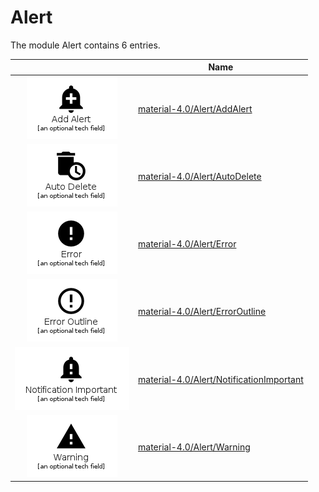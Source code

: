 # Alert

The module Alert contains 6 entries.



| |Name|
|:---:|---|
|![AddAlert](../material-4.0/Alert/AddAlert.element.png)|[material-4.0/Alert/AddAlert](../material-4.0/Alert/AddAlert.md)
|![AutoDelete](../material-4.0/Alert/AutoDelete.element.png)|[material-4.0/Alert/AutoDelete](../material-4.0/Alert/AutoDelete.md)
|![Error](../material-4.0/Alert/Error.element.png)|[material-4.0/Alert/Error](../material-4.0/Alert/Error.md)
|![ErrorOutline](../material-4.0/Alert/ErrorOutline.element.png)|[material-4.0/Alert/ErrorOutline](../material-4.0/Alert/ErrorOutline.md)
|![NotificationImportant](../material-4.0/Alert/NotificationImportant.element.png)|[material-4.0/Alert/NotificationImportant](../material-4.0/Alert/NotificationImportant.md)
|![Warning](../material-4.0/Alert/Warning.element.png)|[material-4.0/Alert/Warning](../material-4.0/Alert/Warning.md)

